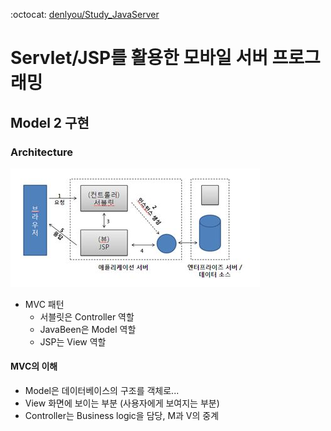 :octocat: [denlyou/Study_JavaServer](https://github.com/denlyou/Study_JavaServer)
# Servlet/JSP를 활용한 모바일 서버 프로그래밍

## Model 2 구현

### Architecture
![model2 이미지](img/model2.jpg)
- MVC 패턴
  - 서블릿은 Controller 역할
  - JavaBeen은 Model 역할
  - JSP는 View 역할

#### MVC의 이해
- Model은 데이터베이스의 구조를 객체로...
- View 화면에 보이는 부분 (사용자에게 보여지는 부분)
- Controller는 Business logic을 담당, M과 V의 중계
